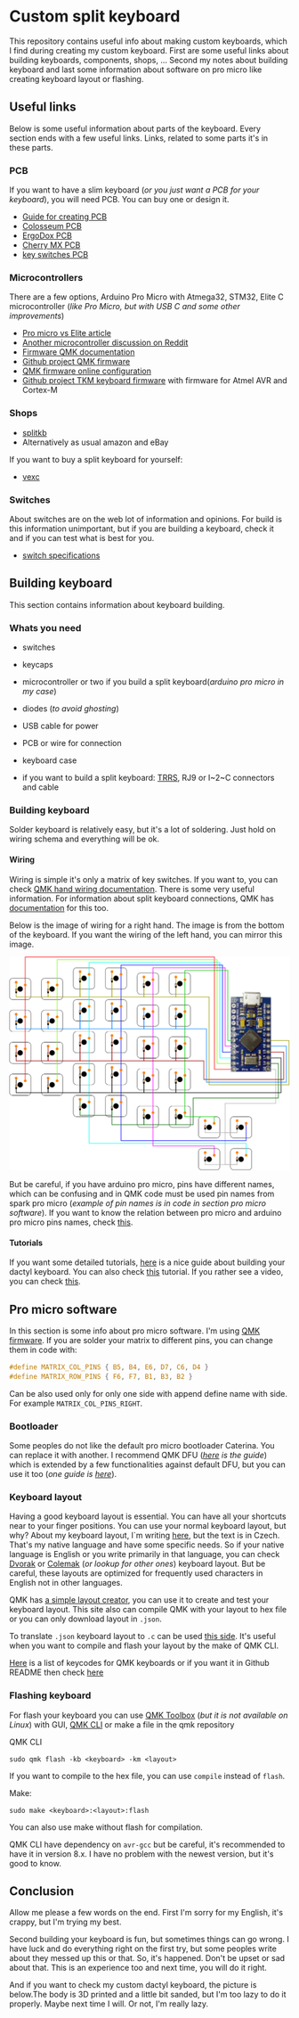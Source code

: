 # Custom split keyboard

This repository contains useful info about making custom keyboards, which I find during creating my custom keyboard. First are some useful links about building keyboards, components, shops, ... Second my notes about building keyboard and last some information about software on pro micro like creating keyboard layout or flashing.

## Useful links

Below is some useful information about parts of the keyboard. Every section ends with a few useful links. Links, related to some parts it's in these parts.

### PCB

If you want to have a slim keyboard (_or you just want a PCB for your keyboard_), you will need PCB. You can buy one or design it.

- [Guide for creating PCB](https://github.com/ruiqimao/keyboard-pcb-guide)
- [Colosseum PCB](https://github.com/swanmatch/colosseum60)
- [ErgoDox PCB](https://github.com/Ergodox-io/ErgoDox)
- [Cherry MX PCB](https://github.com/ogatatsu/Cherry-Mx-Bitboard)
- [key switches PCB](https://github.com/daprice/keyswitches.pretty)

### Microcontrollers

There are a few options, Arduino Pro Micro with Atmega32, STM32, Elite C microcontroller (_like Pro Micro, but with USB C and some other improvements_)

- [Pro micro vs Elite article](https://docs.splitkb.com/hc/en-us/articles/360011510839-Pro-Micro-vs-Elite-C-Why-choose-one-over-the-other-)
- [Another microcontroller discussion on Reddit](https://www.reddit.com/r/MechanicalKeyboards/comments/fs7dxb/is_the_atmega32u4_the_best_microcontroller_for/)
- [Firmware QMK documentation](https://beta.docs.qmk.fm)
- [Github project QMK firmware](https://github.com/qmk/qmk_firmware)
- [QMK firmware online configuration](https://config.qmk.fm/#/handwired/dactyl_promicro/LAYOUT_6x6)
- [Github project TKM keyboard firmware](https://github.com/tmk/tmk_core) with firmware for Atmel AVR and Cortex-M

### Shops

- [splitkb](https://splitkb.com/)
- Alternatively as usual amazon and eBay

If you want to buy a split keyboard for yourself:

- [vexc](https://www.vexc-how-design.com/designer-keyboard)

### Switches

About switches are on the web lot of information and opinions. For build is this information unimportant, but if you are building a keyboard, check it and if you can test what is best for you.

- [switch specifications](https://www.reddit.com/r/MechanicalKeyboards/comments/a7stdo/information_on_kailh_choc_switches/)

## Building keyboard

This section contains information about keyboard building.

### Whats you need

- switches
- keycaps
- microcontroller or two if you build a split keyboard(_arduino pro micro in my case_)
- diodes (_to avoid ghosting_)
- USB cable for power
- PCB or wire for connection
- keyboard case

- if you want to build a split keyboard: [TRRS](https://en.wikipedia.org/?title=TRRS_connector&redirect=no), RJ9 or I~2~C connectors and cable

### Building keyboard

Solder keyboard is relatively easy, but it's a lot of soldering. Just hold on wiring schema and everything will be ok.

#### Wiring

Wiring is simple it's only a matrix of key switches. If you want to, you can check [QMK hand wiring documentation](https://docs.qmk.fm/#/hand_wire?id=wiring-the-matrix). There is some very useful information. For information about split keyboard connections, QMK has [documentation](https://docs.qmk.fm/#/feature_split_keyboard) for this too.

Below is the image of wiring for a right hand. The image is from the bottom of the keyboard. If you want the wiring of the left hand, you can mirror this image.

![Image of wiring](wiring_image.png)

But be careful, if you have arduino pro micro, pins have different names, which can be confusing and in QMK code must be used pin names from spark pro micro (_example of pin names is in code in section pro micro software_). If you want to know the relation between pro micro and arduino pro micro pins names, check [this](https://deskthority.net/wiki/Arduino_Pro_Micro#Pinout).

#### Tutorials

If you want some detailed tutorials, [here](https://sachee.medium.com/building-my-first-keyboard-and-you-can-too-512c0f8a4c5f) is a nice guide about building your dactyl keyboard. You can also check [this](https://github.com/nicinabox/lets-split-guide/blob/master/assembly.md) tutorial. If you rather see a video, you can check [this](https://www.youtube.com/watch?v=y0F8Mig40m0).

## Pro micro software

In this section is some info about pro micro software. I'm using [QMK firmware](https://docs.qmk.fm). If you are solder your matrix to different pins, you can change them in code with:

```C
#define MATRIX_COL_PINS { B5, B4, E6, D7, C6, D4 }
#define MATRIX_ROW_PINS { F6, F7, B1, B3, B2 }
```

Can be also used only for only one side with append define name with side. For example `MATRIX_COL_PINS_RIGHT`.

### Bootloader

Some peoples do not like the default pro micro bootloader Caterina. You can replace it with another. I recommend QMK DFU (_[here](https://www.reddit.com/r/olkb/comments/8sxgzb/replace_pro_micro_bootloader_with_qmk_dfu/) is the guide_) which is extended by a few functionalities against default DFU, but you can use it too (_one guide is [here](https://www.reddit.com/r/olkb/comments/9ctx37/qmk_burn_dfu_bootloader_into_keyboard_with/)_).

### Keyboard layout

Having a good keyboard layout is essential. You can have all your shortcuts near to your finger positions. You can use your normal keyboard layout, but why? About my keyboard layout, I`m writing [here](./czech_keyboard_layout.md), but the text is in Czech. That's my native language and have some specific needs. So if your native language is English or you write primarily in that language, you can check [Dvorak](https://en.wikipedia.org/wiki/Dvorak_keyboard_layout) or [Colemak](https://colemak.com) (_or lookup for other ones_) keyboard layout. But be careful, these layouts are optimized for frequently used characters in English not in other languages.

QMK has [a simple layout creator](https://config.qmk.fm), you can use it to create and test your keyboard layout. This site also can compile QMK with your layout to hex file or you can only download layout in `.json`.

To translate `.json` keyboard layout to `.c` can be used [this side](https://jhelvy.shinyapps.io/qmkjsonconverter/). It's useful when you want to compile and flash your layout by the make of QMK CLI.

[Here](https://docs.qmk.fm/#/keycode) is a list of keycodes for QMK keyboards or if you want it in Github README then check [here](https://github.com/qmk/qmk_firmware/blob/master/docs/keycodes.md)

### Flashing keyboard

For flash your keyboard you can use [QMK Toolbox](https://github.com/qmk/qmk_toolbox) (_but it is not available on Linux_) with GUI, [QMK CLI](https://github.com/qmk/qmk_cli) or make a file in the qmk repository

QMK CLI

```
sudo qmk flash -kb <keyboard> -km <layout>
```

If you want to compile to the hex file, you can use `compile` instead of `flash`.

Make:

```
sudo make <keyboard>:<layout>:flash
```

You can also use make without flash for compilation.

QMK CLI have dependency on `avr-gcc` but be careful, it's recommended to have it in version 8.x. I have no problem with the newest version, but it's good to know.

## Conclusion

Allow me please a few words on the end. First I'm sorry for my English, it's crappy, but I'm trying my best.

Second building your keyboard is fun, but sometimes things can go wrong. I have luck and do everything right on the first try, but some peoples write about they messed up this or that. So, it's happened. Don't be upset or sad about that. This is an experience too and next time, you will do it right.

And if you want to check my custom dactyl keyboard, the picture is below.The body is 3D printed and a little bit sanded, but I'm too lazy to do it properly. Maybe next time I will. Or not, I'm really lazy.
